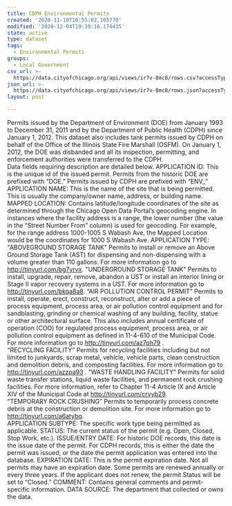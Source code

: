 ```yaml
---
title: CDPH Environmental Permits
created: '2020-11-10T16:55:02.103770'
modified: '2020-12-04T19:30:16.174435'
state: active
type: dataset
tags:
  - Environmental Permits
groups:
  - Local Government
csv_url: >-
  https://data.cityofchicago.org/api/views/ir7v-8mc8/rows.csv?accessType=DOWNLOAD
json_url: >-
  https://data.cityofchicago.org/api/views/ir7v-8mc8/rows.json?accessType=DOWNLOAD
layout: post

---
```

Permits issued by the Department of Environment (DOE) from January 1993 to December 31, 2011 and by the Department of Public Health (CDPH) since January 1, 2012. This dataset also includes tank permits issued by CDPH on behalf of the Office of the Illinois State Fire Marshall (OSFM). On January 1, 2012, the DOE was disbanded and all its inspection, permitting, and enforcement authorities were transferred to the CDPH.   
Data fields requiring description are detailed below. 
APPLICATION ID:  This is the unique id of the issued permit. Permits from the historic DOE are prefixed with “DOE.” Permits issued by CDPH are prefixed with “ENV_”
APPLICATION NAME: This is the name of the site that is being permitted. This is usually the company/owner name, address, or building name.  
MAPPED LOCATION: Contains latitude/longitude coordinates of the site as determined through the Chicago Open Data Portal’s geocoding engine. In instances where the facility address is a range, the lower number (the value in the “Street Number From” column) is used for geocoding. For example, for the range address 1000-1005 S Wabash Ave, the Mapped Location would be the coordinates for 1000 S Wabash Ave. 
 APPLICATION TYPE:       
"ABOVEGROUND STORAGE TANK" Permits to install or remove an Above Ground Storage Tank (AST) for dispensing and non-dispensing with a volume greater than 110 gallons. For more information go to http://tinyurl.com/bg7yrvx. 
"UNDERGROUND STORAGE TANK"  Permits to install, upgrade, repair, remove, abandon a UST or install an interior lining or Stage II vapor recovery systems in a UST. For more information go to http://tinyurl.com/bkqa8a8.
“AIR POLLUTION CONTROL PERMIT” Permits to install, operate, erect, construct, reconstruct, alter or add a piece of process equipment, process area, or air pollution control equipment and for sandblasting, grinding or chemical washing of any building, facility, statue or other architectural surface. This also includes annual certificate of operation (COO) for regulated process equipment, process area, or air pollution control equipment as defined in 11-4-610 of the Municipal Code. For more information go to http://tinyurl.com/az7ph79 .  
“RECYCLING FACILITY” Permits for recycling facilities including but not limited to junkyards, scrap metal, vehicle, vehicle parts, clean construction and demolition debris, and composting facilities. For more information go to http://tinyurl.com/azzpa93 .
“WASTE HANDLING FACILITY” Permits for solid waste transfer stations, liquid waste facilities, and permanent rock crushing facilities. For more information, refer to Chapter 11-4 Article IX and Article XIV of the Municipal Code at   http://tinyurl.com/crvyb29.  
“TEMPORARY ROCK CRUSHING” Permits to temporarily process concrete debris at the construction or demolition site. For more information go to http://tinyurl.com/a6atybq.    
APPLICATION SUBTYPE: The specific work type being permitted as applicable. 
STATUS: The current status of the permit (e.g. Open, Closed, Stop Work, etc.).
ISSUE/ENTRY DATE: For historic DOE records, this date is the issue date of the permit. For CDPH records, this is either the date the permit was issued, or the date the permit application was entered into the database. 
EXPIRATION DATE: This is the permit expiration date. Not all permits may have an expiration date. Some permits are renewed annually or every three years. If the applicant does not renew, the permit Status will be set to “Closed.”
COMMENT: Contains general comments and permit-specific information. 
DATA SOURCE: The department that collected or owns the data.

